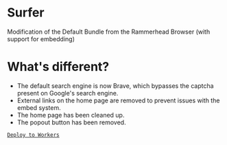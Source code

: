 # Surfer
Modification of the Default Bundle from the Rammerhead Browser (with support for embedding)

# What's different?
- The default search engine is now Brave, which bypasses the captcha present on Google's search engine.
- External links on the home page are removed to prevent issues with the embed system.
- The home page has been cleaned up.
- The popout button has been removed.

[`Deploy to Workers`](../../actions/workflows/manual.yml)
